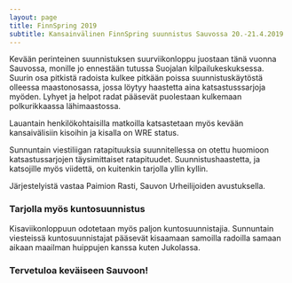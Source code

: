 ```yaml
---
layout: page
title: FinnSpring 2019
subtitle: Kansainvälinen FinnSpring suunnistus Sauvossa 20.-21.4.2019
---
```


Kevään perinteinen suunnistuksen suurviikonloppu juostaan tänä vuonna Sauvossa, monille jo ennestään tutussa Suojalan kilpailukeskuksessa. Suurin osa pitkistä radoista kulkee pitkään poissa suunnistuskäytöstä olleessa maastonosassa, jossa löytyy haastetta aina katsastusssarjoja myöden. Lyhyet ja helpot radat pääsevät puolestaan kulkemaan polkurikkaassa lähimaastossa.

Lauantain henkilökohtaisilla matkoilla katsastetaan myös kevään kansaivälisiin kisoihin ja kisalla on WRE status.

Sunnuntain viestiliigan ratapituuksia suunnitellessa on otettu huomioon katsastussarjojen täysimittaiset ratapituudet. Suunnistushaastetta, ja katsojille myös viidettä, on kuitenkin tarjolla yllin kyllin.

Järjestelyistä vastaa Paimion Rasti, Sauvon Urheilijoiden avustuksella.

### Tarjolla myös kuntosuunnistus

Kisaviikonloppuun odotetaan myös paljon kuntosuunnistajia. Sunnuntain viesteissä kuntosuunnistajat pääsevät kisaamaan samoilla radoilla samaan aikaan maailman huippujen kanssa kuten Jukolassa.

### Tervetuloa keväiseen Sauvoon!
